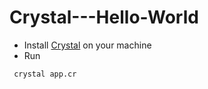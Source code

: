 # Crystal---Hello-World

- Install [Crystal](https://flake8.pycqa.org/en/latest/index.html# "Crystal") on your machine
- Run
```sh
 crystal app.cr
```